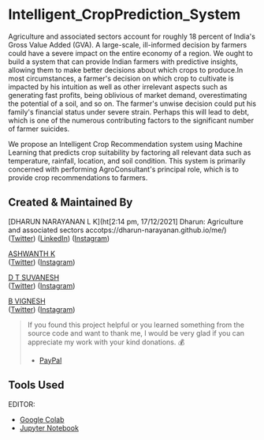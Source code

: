 # Intelligent_CropPrediction_System
Agriculture and associated sectors account for roughly 18 percent of India's Gross Value Added (GVA). A large-scale, ill-informed decision by farmers could have a severe impact on the entire economy of a region. We ought to build a system that can provide Indian farmers with predictive insights, allowing them to make better decisions about which crops to produce.In most circumstances, a farmer's decision on which crop to cultivate is impacted by his intuition as well as other irrelevant aspects such as generating fast profits, being oblivious of market demand, overestimating the potential of a soil, and so on. The farmer's unwise decision could put his family's financial status under severe strain. Perhaps this will lead to debt, which is one of the numerous contributing factors to the significant number of farmer suicides.

We propose an Intelligent Crop Recommendation system using Machine Learning that predicts crop suitability by factoring all relevant data such as temperature, rainfall, location, and soil condition. This system is primarily concerned with performing AgroConsultant's principal role, which is to provide crop recommendations to farmers. 
## Created & Maintained By
 [DHARUN NARAYANAN L K](ht[2:14 pm, 17/12/2021] Dharun: Agriculture and associated sectors accotps://dharun-narayanan.github.io/me/) <br/>
([Twitter](https://twitter.com/dharun_official)) ([LinkedIn](https://www.linkedin.com/in/dharun-narayanan-l-k-407459197/))
([Instagram](https://www.instagram.com/_dharun_26/?hl=en)) <br/>

 [ASHWANTH K](https://ashwanth-07.github.io/me/) <br/>
([Twitter](https://twitter.com/ashwanth_01)) 
([Instagram](https://www.instagram.com/ashwanth__07/?hl=en))<br/>

 [D T SUVANESH]() <br/>
([Twitter](https://twitter.com/suvanatr)) 
([Instagram](https://www.instagram.com/suvanesh_thiagarajan/?hl=en)) <br/>

 [B VIGNESH](https://github.com/vignesh721) <br/>
([Twitter](https://twitter.com/vigneeshh))
([Instagram](https://www.instagram.com/vicky_.22._/?hl=en))

> If you found this project helpful or you learned something from the source code and want to thank me, I would be very glad if you can appreciate my work with your kind donations. :moneybag:
>
> * [PayPal](https://www.paypal.me/DHARUNNARAYANAN/)

## Tools Used

EDITOR:
 - [Google Colab](https://colab.research.google.com/)
 - [Jupyter Notebook](https://jupyter.org/)
